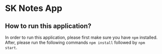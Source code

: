 # SK Notes App

## How to run this application?

In order to run this application, please first make sure you have `npm` installed. After, please run the following commands `npm install` followed by `npm start`.
